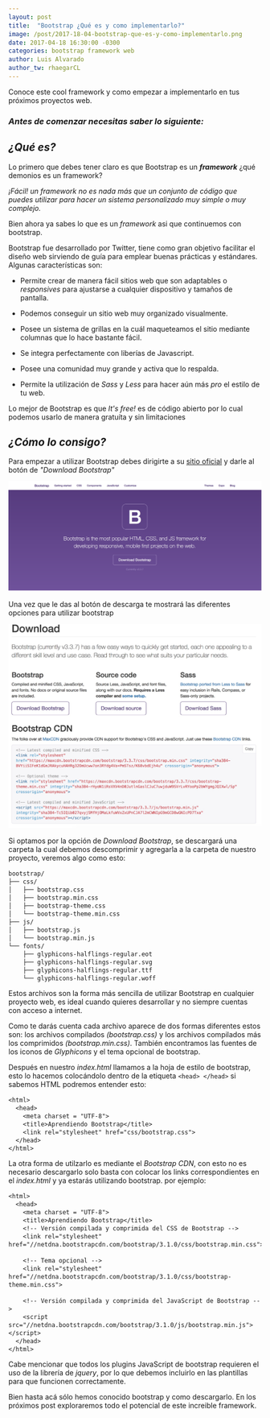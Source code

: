 ```yaml
---
layout: post
title:  "Bootstrap ¿Qué es y como implementarlo?"
image: /post/2017-18-04-bootstrap-que-es-y-como-implementarlo.png
date: 2017-04-18 16:30:00 -0300
categories: bootstrap framework web
author: Luis Alvarado
author_tw: rhaegarCL
---
```

Conoce este cool framework y como empezar a implementarlo en tus próximos proyectos web.

<!--more-->

### *Antes de comenzar necesitas saber lo siguiente:*

## *¿Qué es?*
Lo primero que debes tener claro es que Bootstrap es un ***framework*** ¿qué demonios es un framework?  

*¡Fácil! un framework no es nada más que un conjunto de código que puedes utilizar para hacer un sistema personalizado muy simple o muy complejo.*

Bien ahora ya sabes lo que es un *framework* asi que continuemos con bootstrap.

Bootstrap fue desarrollado por Twitter, tiene como gran objetivo facilitar el diseño web sirviendo de guía para emplear buenas prácticas y estándares. Algunas características son:

* Permite crear de manera fácil sitios web que son adaptables o *responsives* para ajustarse a cualquier dispositivo y tamaños de pantalla.

* Podemos conseguir un sitio web muy organizado visualmente.


* Posee un sistema de grillas en la cuál maqueteamos el sitio mediante columnas que lo hace bastante fácil.

* Se integra perfectamente con liberías de Javascript.

* Posee una comunidad muy grande y activa que lo respalda.

* Permite la utilización de *Sass* y *Less* para hacer aún más *pro* el estilo de tu web.

 Lo mejor de Bootstrap es que *It's free!* es de código abierto por lo cual podemos usarlo de manera gratuíta y sin limitaciones

## *¿Cómo lo consigo?*

Para empezar a utilizar Bootstrap debes dirigirte a su [sitio oficial](http://getbootstrap.com/) y darle al botón de *"Download Bootstrap"*

![download-bootstrap](/assets/img/post/download-bootstrap.png)

Una vez que le das al botón de descarga te mostrará las diferentes opciones para utilizar bootstrap

![opciones-descarga-bootstrap](/assets/img/post/opciones-descarga-bootstrap.jpg)

Si optamos por la opción de *Download Bootstrap*, se descargará una carpeta la cual debemos descomprimir y agregarla a la carpeta de nuestro proyecto, veremos algo como esto:

~~~
bootstrap/
├── css/
│   ├── bootstrap.css
│   ├── bootstrap.min.css
│   ├── bootstrap-theme.css
│   └── bootstrap-theme.min.css
├── js/
│   ├── bootstrap.js
│   └── bootstrap.min.js
└── fonts/
    ├── glyphicons-halflings-regular.eot
    ├── glyphicons-halflings-regular.svg
    ├── glyphicons-halflings-regular.ttf
    └── glyphicons-halflings-regular.woff

~~~
Estos archivos son la forma más sencilla de utilizar Bootstrap en cualquier proyecto web, es ideal cuando quieres desarrollar y no siempre cuentas con acceso a internet.

Como te darás cuenta cada archivo aparece de dos formas diferentes estos son: los archivos compilados  *(bootstrap.css)* y los archivos compilados más los comprimidos *(bootstrap.min.css)*. También encontramos las fuentes de los iconos de *Glyphicons* y el tema opcional de bootstrap.

Después en nuestro *index.html* llamamos a la hoja de estilo de bootstrap, esto lo hacemos colocándolo dentro de la etiqueta ``<head> </head>`` si sabemos HTML podremos entender esto:
~~~
<html>
  <head>
    <meta charset = "UTF-8">
    <title>Aprendiendo Bootstrap</title>
    <link rel="stylesheet" href="css/bootstrap.css">
  </head>
</html>
~~~
La otra forma de utilzarlo es mediante el *Bootstrap CDN*, con esto no es necesario descargarlo solo basta con colocar los links correspondientes en el *index.html* y ya estarás utilizando bootstrap. por ejemplo:

~~~
<html>
  <head>
    <meta charset = "UTF-8">
    <title>Aprendiendo Bootstrap</title>
    <!-- Versión compilada y comprimida del CSS de Bootstrap -->
    <link rel="stylesheet" href="//netdna.bootstrapcdn.com/bootstrap/3.1.0/css/bootstrap.min.css">

    <!-- Tema opcional -->
    <link rel="stylesheet" href="//netdna.bootstrapcdn.com/bootstrap/3.1.0/css/bootstrap-theme.min.css">

    <!-- Versión compilada y comprimida del JavaScript de Bootstrap -->
    <script src="//netdna.bootstrapcdn.com/bootstrap/3.1.0/js/bootstrap.min.js"></script>
  </head>
</html>
~~~

Cabe mencionar que todos los plugins JavaScript de bootstrap requieren el uso de la librería de *jquery*, por lo que debemos incluirlo en las plantillas para que funcionen correctamente.

Bien hasta acá sólo hemos conocido bootstrap y como descargarlo.
En los próximos post exploraremos todo el potencial de este increible framework.
